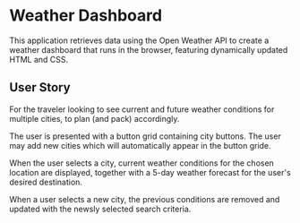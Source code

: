 # Weather Dashboard

This application retrieves data using the Open Weather API to create a weather dashboard that runs in the browser, featuring dynamically updated HTML and CSS.

## User Story

For the traveler looking to see current and future weather conditions for multiple cities, to plan (and pack) accordingly.

The user is presented with a button grid containing city buttons. The user may add new cities which will automatically appear in the button gride. 

When the user selects a city, current weather conditions for the chosen location are displayed, together with a 5-day weather forecast for the user's desired destination.

When a user selects a new city, the previous conditions are removed and updated with the newsly selected search criteria.

